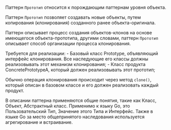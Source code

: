 Паттерн `Прототип` относится к порождающим паттернам уровня объекта.

Паттерн `Прототип` позволяет создавать новые объекты, путем копирования (клонирования) созданного ранее объекта-оригинала.

Паттерн описывает процесс создания объектов-клонов на основе имеющегося объекта-прототипа, другими словами, паттерн `Прототип` описывает способ
организации процесса клонирования.

Требуется для реализации:
	- Базовый класс Prototype, объявляющий интерфейс клонирования. Все наследующие его классы должны реализовывать этот механизм клонирования;
	- Класс продукта ConcretePrototypeA, который должен реализовывать этот прототип;

Обычно операция клонирования происходит через метод `clone()`, который описан в базовом классе и его должен реализовать каждый продукт.

В описании паттерна применяются общие понятия, такие как Класс, Объект, Абстрактный класс. Применимо к языку Go, это Пользовательский Тип,
Значение этого Типа и Интерфейс. Также в языке Go за место общепринятого наследования используется агрегирование и встраивание.